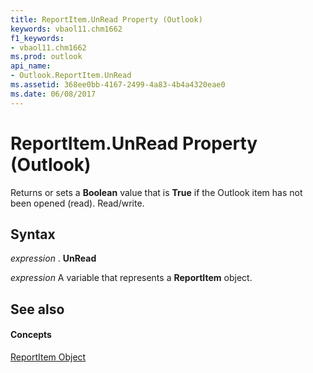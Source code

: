 ```yaml
---
title: ReportItem.UnRead Property (Outlook)
keywords: vbaol11.chm1662
f1_keywords:
- vbaol11.chm1662
ms.prod: outlook
api_name:
- Outlook.ReportItem.UnRead
ms.assetid: 368ee0bb-4167-2499-4a83-4b4a4320eae0
ms.date: 06/08/2017
---
```



# ReportItem.UnRead Property (Outlook)

Returns or sets a **Boolean** value that is **True** if the Outlook item has not been opened (read). Read/write.


## Syntax

 _expression_ . **UnRead**

 _expression_ A variable that represents a **ReportItem** object.


## See also


#### Concepts


[ReportItem Object](reportitem-object-outlook.md)


